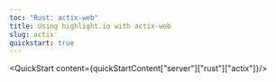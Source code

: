 ```yaml
---
toc: "Rust: actix-web"
title: Using highlight.io with actix-web
slug: actix
quickstart: true
---
```


<QuickStart content={quickStartContent["server"]["rust"]["actix"]}/>

